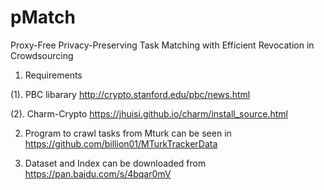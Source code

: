 # pMatch
Proxy-Free Privacy-Preserving Task Matching with Efficient Revocation in Crowdsourcing

1. Requirements

(1). PBC libarary  http://crypto.stanford.edu/pbc/news.html

(2). Charm-Crypto https://jhuisi.github.io/charm/install_source.html

2. Program to crawl tasks from Mturk can be seen in https://github.com/billion01/MTurkTrackerData

3. Dataset and Index can be downloaded from https://pan.baidu.com/s/4bqar0mV

